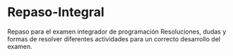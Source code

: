 # Repaso-Integral
Repaso para el examen integrador de programación
Resoluciones, dudas y formas de resolver diferentes actividades para un correcto desarrollo del examen.
